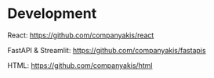 # Development 

React:
https://github.com/companyakis/react

FastAPI & Streamlit:
https://github.com/companyakis/fastapis

HTML:
https://github.com/companyakis/html
